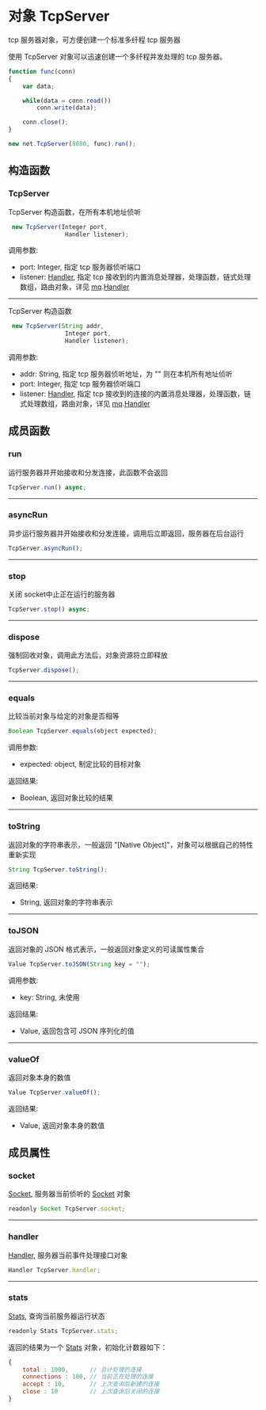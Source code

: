 # 对象 TcpServer
tcp 服务器对象，可方便创建一个标准多纤程 tcp 服务器

使用 TcpServer 对象可以迅速创建一个多纤程并发处理的 tcp 服务器。
```JavaScript
function func(conn)
{
    var data;

    while(data = conn.read())
        conn.write(data);

    conn.close();
}

new net.TcpServer(8080, func).run();
```

## 构造函数
        
### TcpServer
TcpServer 构造函数，在所有本机地址侦听
```JavaScript
 new TcpServer(Integer port,
                Handler listener);
```

调用参数:
* port: Integer, 指定 tcp 服务器侦听端口
* listener: [Handler](Handler.md), 指定 tcp 接收到的内置消息处理器，处理函数，链式处理数组，路由对象，详见 [mq](../../module/ifs/mq.md).[Handler](Handler.md)

--------------------------
TcpServer 构造函数
```JavaScript
 new TcpServer(String addr,
                Integer port,
                Handler listener);
```

调用参数:
* addr: String, 指定 tcp 服务器侦听地址，为 "" 则在本机所有地址侦听
* port: Integer, 指定 tcp 服务器侦听端口
* listener: [Handler](Handler.md), 指定 tcp 接收到的连接的内置消息处理器，处理函数，链式处理数组，路由对象，详见 [mq](../../module/ifs/mq.md).[Handler](Handler.md)

## 成员函数
        
### run
运行服务器并开始接收和分发连接，此函数不会返回
```JavaScript
TcpServer.run() async;
```

--------------------------
### asyncRun
异步运行服务器并开始接收和分发连接，调用后立即返回，服务器在后台运行
```JavaScript
TcpServer.asyncRun();
```

--------------------------
### stop
关闭 socket中止正在运行的服务器
```JavaScript
TcpServer.stop() async;
```

--------------------------
### dispose
强制回收对象，调用此方法后，对象资源将立即释放
```JavaScript
TcpServer.dispose();
```

--------------------------
### equals
比较当前对象与给定的对象是否相等
```JavaScript
Boolean TcpServer.equals(object expected);
```

调用参数:
* expected: object, 制定比较的目标对象

返回结果:
* Boolean, 返回对象比较的结果

--------------------------
### toString
返回对象的字符串表示，一般返回 "[Native Object]"，对象可以根据自己的特性重新实现
```JavaScript
String TcpServer.toString();
```

返回结果:
* String, 返回对象的字符串表示

--------------------------
### toJSON
返回对象的 JSON 格式表示，一般返回对象定义的可读属性集合
```JavaScript
Value TcpServer.toJSON(String key = "");
```

调用参数:
* key: String, 未使用

返回结果:
* Value, 返回包含可 JSON 序列化的值

--------------------------
### valueOf
返回对象本身的数值
```JavaScript
Value TcpServer.valueOf();
```

返回结果:
* Value, 返回对象本身的数值

## 成员属性
        
### socket
[Socket](Socket.md), 服务器当前侦听的 [Socket](Socket.md) 对象
```JavaScript
readonly Socket TcpServer.socket;
```

--------------------------
### handler
[Handler](Handler.md), 服务器当前事件处理接口对象
```JavaScript
Handler TcpServer.handler;
```

--------------------------
### stats
[Stats](Stats.md), 查询当前服务器运行状态
```JavaScript
readonly Stats TcpServer.stats;
```

返回的结果为一个 [Stats](Stats.md) 对象，初始化计数器如下：
```JavaScript
{
    total : 1000,      // 总计处理的连接
    connections : 100, // 当前正在处理的连接
    accept : 10,       // 上次查询后新建的连接
    close : 10         // 上次查询后关闭的连接
}
```

